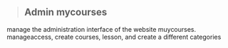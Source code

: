 > ## Admin mycourses
manage the administration interface of the website muycourses. manageaccess,
create courses, lesson, and create a different categories